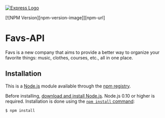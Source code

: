 [![Express Logo](https://i.cloudup.com/zfY6lL7eFa-3000x3000.png)](http://expressjs.com/)

[![NPM Version][npm-version-image]][npm-url]

# Favs-API

Favs is a new company that aims to provide a better way to organize your favorite things: music, clothes, courses, etc., all in one place.

## Installation

This is a [Node.js](https://nodejs.org/en/) module available through the
[npm registry](https://www.npmjs.com/).

Before installing, [download and install Node.js](https://nodejs.org/en/download/).
Node.js 0.10 or higher is required.
Installation is done using the
[`npm install` command](https://docs.npmjs.com/getting-started/installing-npm-packages-locally):

```console
$ npm install
```